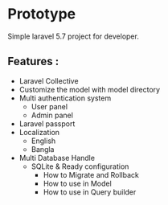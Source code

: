 # Prototype
Simple laravel 5.7 project for developer.

## Features :
- Laravel Collective 
- Customize the model with model directory
- Multi authentication system
  - User panel
  - Admin panel
- Laravel passport
- Localization
  - English
  - Bangla 
- Multi Database Handle
  - SQLite & Ready configuration
    - How to Migrate and Rollback
    - How to use in Model
    - How to use in Query builder
